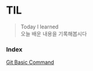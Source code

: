 # TIL
> Today I learned  
> 오늘 배운 내용을 기록해봅시다

### Index

[Git Basic Command](https://github.com/limforever00/TIL/tree/master/GIT)